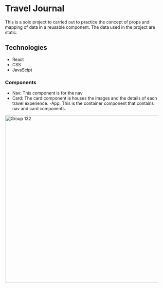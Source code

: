 # Travel Journal
This is a solo project to carried out to practice the concept of props and mapping of data in a reusable component. The data used in the project are static.

## Technologies
- React
- CSS
- JavaScipt

### Components
- Nav: This component is for the nav
- Card: The card component is houses the images and the details of each travel experience.
-App: This is the container component that contains nav and card components.


<img width="550" alt="Group 132" src="https://user-images.githubusercontent.com/99405536/212645889-db1d4a1c-7cd5-4b54-87d3-22f9dd16e2a0.png">

